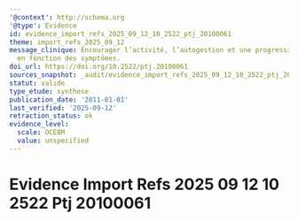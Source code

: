 ```yaml
---
'@context': http://schema.org
'@type': Evidence
id: evidence_import_refs_2025_09_12_10_2522_ptj_20100061
theme: import_refs_2025_09_12
message_clinique: Encourager l’activité, l’autogestion et une progression graduée
  en fonction des symptômes.
doi_url: https://doi.org/10.2522/ptj.20100061
sources_snapshot: _audit/evidence_import_refs_2025_09_12_10_2522_ptj_20100061.json
statut: valide
type_etude: synthese
publication_date: '2011-01-01'
last_verified: '2025-09-12'
retraction_status: ok
evidence_level:
  scale: OCEBM
  value: unspecified
---
```

# Evidence Import Refs 2025 09 12 10 2522 Ptj 20100061

